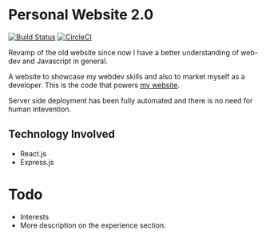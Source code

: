 # Personal Website 2.0

[![Build Status](https://travis-ci.org/ashwinath/personal-website-2.0.svg?branch=master)](https://travis-ci.org/ashwinath/personal-website-2.0)
[![CircleCI](https://circleci.com/gh/ashwinath/personal-website-2.0.svg?style=svg)](https://circleci.com/gh/ashwinath/personal-website-2.0)

Revamp of the old website since now I have a better understanding of web-dev and Javascript in general.

A website to showcase my webdev skills and also to market myself as a developer. This is the code that powers [my website](https://ashwinchat.com).

Server side deployment has been fully automated and there is no need for human intevention.

## Technology Involved
* React.js
* Express.js

# Todo
* Interests
* More description on the experience section.
